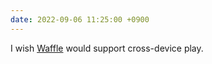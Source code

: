 ```yaml
---
date: 2022-09-06 11:25:00 +0900
---
```


I wish [Waffle](https://wafflegame.net) would support cross-device play.
